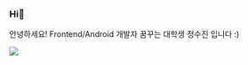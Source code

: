 ### Hi👋
안녕하세요! Frontend/Android 개발자 꿈꾸는 대학생 정수진 입니다 :)

<img src="https://img.shields.io/badge/Scss-green?style=flat&logo=HTML&logoColor=E34F26"/>


<!--
**SuJinnnnnn/SuJinnnnnn** is a ✨ _special_ ✨ repository because its `README.md` (this file) appears on your GitHub profile.

Here are some ideas to get you started:

- 🔭 I’m currently working on ...
- 🌱 I’m currently learning ...
- 👯 I’m looking to collaborate on ...
- 🤔 I’m looking for help with ...
- 💬 Ask me about ...
- 📫 How to reach me: ...
- 😄 Pronouns: ...
- ⚡ Fun fact: ...
-->
